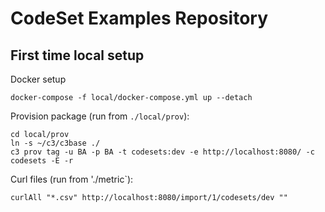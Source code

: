 # CodeSet Examples Repository

## First time local setup

Docker setup
```
docker-compose -f local/docker-compose.yml up --detach
```

Provision package (run from `./local/prov`):
```
cd local/prov
ln -s ~/c3/c3base ./
c3 prov tag -u BA -p BA -t codesets:dev -e http://localhost:8080/ -c codesets -E -r
```

Curl files (run from './metric`):
```
curlAll "*.csv" http://localhost:8080/import/1/codesets/dev ""
```